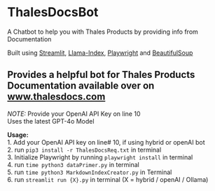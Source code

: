 # ThalesDocsBot
A Chatbot to help you with Thales Products by providing info from Documentation   

   Built using [Streamlit](https://streamlit.io/), [Llama-Index](https://docs.llamaindex.ai/en/stable/), [Playwright](https://playwright.dev/) and [BeautifulSoup](https://beautiful-soup-4.readthedocs.io/en/latest/#:~:text=Beautiful%20Soup%20is%20a%20Python,hours%20or%20days%20of%20work.)


   
## Provides a helpful bot for Thales Products Documentation available over on www.thalesdocs.com
*NOTE:* Provide your OpenAI API Key on line 10   
Uses the latest GPT-4o Model   


  **Usage:**   
      1. Add your OpenAI API key on line# 10, if using hybrid or openAI bot   
      2. run `pip3 install -r ThalesDocsReq.txt` in terminal   
      3. Initialize Playwright by running `playwright install` in terminal   
      4. run `time python3 dataPrimer.py` in terminal   
      5. run `time python3 MarkdownIndexCreator.py` in Terminal   
      6. run `streamlit run {X}.py` in terminal (X = hybrid / openAI / Ollama)
